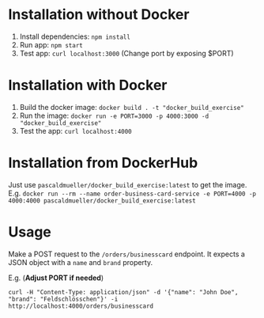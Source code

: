 # Installation without Docker

1. Install dependencies: `npm install`
2. Run app: `npm start`
3. Test app: `curl localhost:3000` (Change port by exposing $PORT)

# Installation with Docker
1. Build the docker image: `docker build . -t "docker_build_exercise"`
2. Run the image: `docker run -e PORT=3000 -p 4000:3000 -d "docker_build_exercise"`
3. Test the app: `curl localhost:4000`

# Installation from DockerHub
Just use `pascaldmueller/docker_build_exercise:latest` to get the image. E.g.
`docker run --rm --name order-business-card-service -e PORT=4000 -p 4000:4000 pascaldmueller/docker_build_exercise:latest`

# Usage
Make a POST request to the `/orders/businesscard` endpoint. It expects a JSON
object with a `name` and `brand` property.

E.g. (**Adjust PORT if needed**)

`curl -H "Content-Type: application/json" -d '{"name": "John Doe", "brand": "Feldschlösschen"}' -i http://localhost:4000/orders/businesscard`
